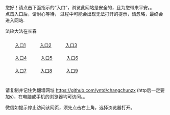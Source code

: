 您好！请点击下面指示的“入口”，浏览此网站是安全的，且为您带来平安。。 <br/>
点击入口后，请耐心等待， 过程中可能会出现无法打开的提示，请忽略，最终会进入网站. </br>

法轮大法在长春<br/>
<div style="padding:10px"><a style="margin:20px" target="_blank" href="https://digc7esam84eh.cloudfront.net/2Qpsp?gakjsgi" id="ccLink1" rel="nofollow">入口1</a> <a target="_blank" style="margin:20px" href="https://d3w0ka0gbq93zi.cloudfront.net/2Qpsp?qdmwdx" id="ccLink2" rel="nofollow">入口2</a> <a style="margin:20px" target="_blank" href="https://d2es9znkveaq6q.cloudfront.net/2Qpsp?ludqfpul" id="ccLink3" rel="nofollow">入口3</a></div>

<div style="padding:10px" ><a style="margin:20px" target="_blank" href="https://digc7esam84eh.cloudfront.net/2Qpsp?gakjsgi" id="ccLink4" rel="nofollow">入口4</a> <a style="margin:20px" href="https://d3w0ka0gbq93zi.cloudfront.net/2Qpsp?qdmwdx" target="_blank" id="ccLink5" rel="nofollow">入口5</a> <a style="margin:20px" href="https://d2es9znkveaq6q.cloudfront.net/2Qpsp?ludqfpul" target="_blank" id="ccLink6" rel="nofollow">入口6</a></div>

<div style="padding:10px"><a style="margin:20px" target="_blank" href="https://digc7esam84eh.cloudfront.net/2Qpsp?gakjsgi" id="ccLink7" rel="nofollow">入口7</a> <a style="margin:20px" href="https://d3w0ka0gbq93zi.cloudfront.net/2Qpsp?qdmwdx" target="_blank" id="ccLink8" rel="nofollow">入口8</a> <a style="margin:20px" target="_blank" href="https://d2es9znkveaq6q.cloudfront.net/2Qpsp?ludqfpul" id="ccLink9" rel="nofollow">入口9</a></div>

<br/>



请复制并记住免翻墙网址 https://github.com/yntd/changchunzx (http后一定要加s)，在电脑或手机的浏览器均可访问。。<br/>

微信如提示停止访问该网页，须先点击右上角，选择浏览器打开。

